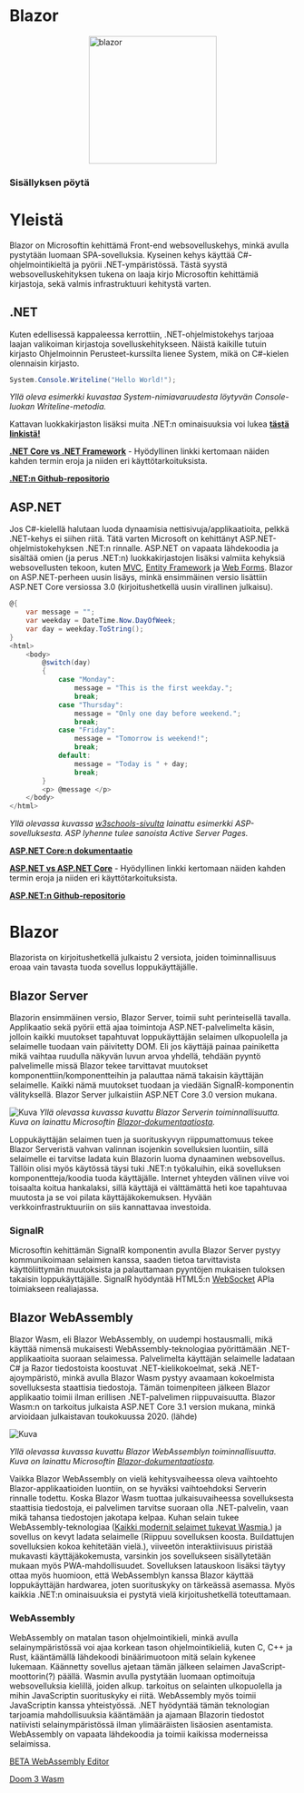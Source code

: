 # Blazor

<img src="https://devblogs.microsoft.com/aspnet/wp-content/uploads/sites/16/2019/04/BrandBlazor_nohalo_1000x.png" alt="blazor" style="margin-left:auto;margin-right:auto;display:block;width:225px;">

### Sisällyksen pöytä

# Yleistä
Blazor on Microsoftin kehittämä Front-end websovelluskehys, minkä avulla pystytään luomaan SPA-sovelluksia. Kyseinen kehys käyttää C#-ohjelmointikieltä ja pyörii .NET-ympäristössä. Tästä syystä websovelluskehityksen tukena on laaja kirjo Microsoftin kehittämiä kirjastoja, sekä valmis infrastruktuuri kehitystä varten.

## .NET
Kuten edellisessä kappaleessa kerrottiin, .NET-ohjelmistokehys tarjoaa laajan valikoiman kirjastoja sovelluskehitykseen. Näistä kaikille tutuin kirjasto Ohjelmoinnin Perusteet-kurssilta lienee System, mikä on C#-kielen olennaisin kirjasto.
```c#
System.Console.Writeline("Hello World!");
```
_Yllä oleva esimerkki kuvastaa System-nimiavaruudesta löytyvän Console-luokan Writeline-metodia._

Kattavan luokkakirjaston lisäksi muita .NET:n ominaisuuksia voi lukea [**tästä linkistä!**](https://docs.microsoft.com/fi-fi/dotnet/standard/)

[**.NET Core vs .NET Framework**](https://docs.microsoft.com/fi-fi/dotnet/standard/choosing-core-framework-server?toc=%2Faspnet%2Fcore%2Ftoc.json&bc=%2Faspnet%2Fcore%2Fbreadcrumb%2Ftoc.json&view=aspnetcore-3.0) - Hyödyllinen linkki kertomaan näiden kahden termin eroja ja niiden eri käyttötarkoituksista.

[**.NET:n Github-repositorio**](https://github.com/dotnet)

## ASP.NET<div>
Jos C#-kielellä halutaan luoda dynaamisia nettisivuja/applikaatioita, pelkkä .NET-kehys ei siihen riitä. Tätä varten Microsoft on kehittänyt ASP.NET-ohjelmistokehyksen .NET:n rinnalle. ASP<span>.NET on vapaata lähdekoodia ja sisältää omien (ja perus .NET:n) luokkakirjastojen lisäksi valmiita kehyksiä websovellusten tekoon, kuten [MVC](https://docs.microsoft.com/fi-fi/aspnet/core/mvc/overview?view=aspnetcore-3.0), [Entity Framework](https://docs.microsoft.com/en-us/ef/) ja [Web Forms](https://docs.microsoft.com/fi-fi/aspnet/web-forms/). Blazor on ASP.NET-perheen uusin lisäys, minkä ensimmäinen versio lisättiin ASP<span>.NET Core versiossa 3.0 (kirjoitushetkellä uusin virallinen julkaisu).

```c#
@{
    var message = "";
    var weekday = DateTime.Now.DayOfWeek;
    var day = weekday.ToString();
}
<html>
    <body>
        @switch(day)
        {
            case "Monday":
                message = "This is the first weekday.";
                break;
            case "Thursday":
                message = "Only one day before weekend.";
                break;
            case "Friday":
                message = "Tomorrow is weekend!";
                break;
            default:
                message = "Today is " + day;
                break;
        }
        <p> @message </p>
    </body>
</html>
```
_Yllä olevassa kuvassa [w3schools-sivulta](https://www.w3schools.com/asp/showfile_c.asp?filename=try_razor_cs_013) lainattu esimerkki ASP-sovelluksesta. ASP lyhenne tulee sanoista Active Server Pages._

[**ASP.NET Core:n dokumentaatio**](https://docs.microsoft.com/en-us/aspnet/core/?view=aspnetcore-3.0)

[**ASP.NET vs ASP.NET Core**](https://docs.microsoft.com/en-us/aspnet/core/fundamentals/choose-aspnet-framework?view=aspnetcore-3.0) - Hyödyllinen linkki kertomaan näiden kahden termin eroja ja niiden eri käyttötarkoituksista.

[**ASP.NET:n Github-repositorio**](https://github.com/aspnet)

# Blazor

Blazorista on kirjoitushetkellä julkaistu 2 versiota, joiden toiminnallisuus eroaa vain tavasta tuoda sovellus loppukäyttäjälle.

## Blazor Server

Blazorin ensimmäinen versio, Blazor Server, toimii suht perinteisellä tavalla. Applikaatio sekä pyörii että ajaa toimintoja ASP.NET-palvelimelta käsin, jolloin kaikki muutokset tapahtuvat loppukäyttäjän selaimen ulkopuolella ja selaimelle tuodaan vain päivitetty DOM. Eli jos käyttäjä painaa painiketta mikä vaihtaa ruudulla näkyvän luvun arvoa yhdellä, tehdään pyyntö palvelimelle missä Blazor tekee tarvittavat muutokset komponenttiin/komponentteihin ja palauttaa nämä takaisin käyttäjän selaimelle. Kaikki nämä muutokset tuodaan ja viedään SignalR-komponentin välityksellä. Blazor Server julkaistiin ASP.NET Core 3.0 version mukana.

![Kuva](https://docs.microsoft.com/en-us/aspnet/core/blazor/index/_static/blazor-server.png?view=aspnetcore-3.0 "Tämä on kuva")
_Yllä olevassa kuvassa kuvattu Blazor Serverin toiminnallisuutta. Kuva on lainattu Microsoftin [Blazor-dokumentaatiosta](https://docs.microsoft.com/en-us/aspnet/core/blazor/?view=aspnetcore-3.0)._

Loppukäyttäjän selaimen tuen ja suorituskyvyn riippumattomuus tekee Blazor Serveristä vahvan valinnan isojenkin sovelluksien luontiin, sillä selaimelle ei tarvitse ladata kuin Blazorin luoma dynaaminen websovellus. Tällöin olisi myös käytössä täysi tuki .NET:n työkaluihin, eikä sovelluksen komponentteja/koodia tuoda käyttäjälle. Internet yhteyden välinen viive voi toisaalta koitua hankalaksi, sillä käyttäjä ei välttämättä heti koe tapahtuvaa muutosta ja se voi pilata käyttäjäkokemuksen. Hyvään verkkoinfrastruktuuriin on siis kannattavaa investoida.

### SignalR

Microsoftin kehittämän SignalR komponentin avulla Blazor Server pystyy kommunikoimaan selaimen kanssa, saaden tietoa tarvittavista käyttöliittymän muutoksista ja palauttamaan pyyntöjen mukaisen tuloksen takaisin loppukäyttäjälle. SignalR hyödyntää HTML5:n [WebSocket](https://javascript.info/websocket) APIa toimiakseen realiajassa.

## Blazor WebAssembly

Blazor Wasm, eli Blazor WebAssembly, on uudempi hostausmalli, mikä käyttää nimensä mukaisesti WebAssembly-teknologiaa pyörittämään .NET-applikaatioita suoraan selaimessa. Palvelimelta käyttäjän selaimelle ladataan C# ja Razor tiedostoista koostuvat .NET-kielikokoelmat, sekä .NET-ajoympäristö, minkä avulla Blazor Wasm pystyy avaamaan kokoelmista sovelluksesta staattisia tiedostoja. Tämän toimenpiteen jälkeen Blazor applikaatio toimii ilman erillisen .NET-palvelimen riippuvaisuutta. Blazor Wasm:n on tarkoitus julkaista ASP.NET Core 3.1 version mukana, minkä arvioidaan julkaistavan toukokuussa 2020. (lähde)

![Kuva](https://docs.microsoft.com/en-us/aspnet/core/blazor/index/_static/blazor-webassembly.png?view=aspnetcore-3.0, "Tämä on kuva")

_Yllä olevassa kuvassa kuvattu Blazor WebAssemblyn toiminnallisuutta. Kuva on lainattu Microsoftin [Blazor-dokumentaatiosta](https://docs.microsoft.com/en-us/aspnet/core/blazor/?view=aspnetcore-3.0)._

Vaikka Blazor WebAssembly on vielä kehitysvaiheessa oleva vaihtoehto Blazor-applikaatioiden luontiin, on se hyväksi vaihtoehdoksi Serverin rinnalle todettu. Koska Blazor Wasm tuottaa julkaisuvaiheessa sovelluksesta staattisia tiedostoja, ei palvelimen tarvitse suoraan olla .NET-palvelin, vaan mikä tahansa tiedostojen jakotapa kelpaa. Kuhan selain tukee WebAssembly-teknologiaa ([Kaikki modernit selaimet tukevat Wasmia.](https://caniuse.com/#feat=wasm)) ja sovellus on kevyt ladata selaimelle (Riippuu sovelluksen koosta. Buildattujen sovelluksien kokoa kehitetään vielä.), viiveetön interaktiivisuus piristää mukavasti käyttäjäkokemusta, varsinkin jos sovellukseen sisällytetään mukaan myös PWA-mahdollisuudet. Sovelluksen latauskoon lisäksi täytyy ottaa myös huomioon, että WebAssemblyn kanssa Blazor käyttää loppukäyttäjän hardwarea, joten suorituskyky on tärkeässä asemassa. Myös kaikkia .NET:n ominaisuuksia ei pystytä vielä kirjoitushetkellä toteuttamaan.

### WebAssembly

WebAssembly on matalan tason ohjelmointikieli, minkä avulla selainympäristössä voi ajaa korkean tason ohjelmointikieliä, kuten C, C++ ja Rust, kääntämällä lähdekoodi binäärimuotoon mitä selain kykenee lukemaan. Käännetty sovellus ajetaan tämän jälkeen selaimen JavaScript-moottorin(?) päällä. Wasmin avulla pystytään luomaan optimoituja websovelluksia kielillä, joiden alkup. tarkoitus on selainten ulkopuolella ja mihin JavaScriptin suorituskyky ei riitä. WebAssembly myös toimii JavaScriptin kanssa yhteistyössä. .NET hyödyntää tämän teknologian tarjoamia mahdollisuuksia kääntämään ja ajamaan Blazorin tiedostot natiivisti selainympäristössä ilman ylimääräisten lisäosien asentamista. WebAssembly on vapaata lähdekoodia ja toimii kaikissa moderneissa selaimissa.

[BETA WebAssembly Editor](https://mbebenita.github.io/WasmExplorer/)

[Doom 3 Wasm](https://wasm.continuation-labs.com/d3demo/)